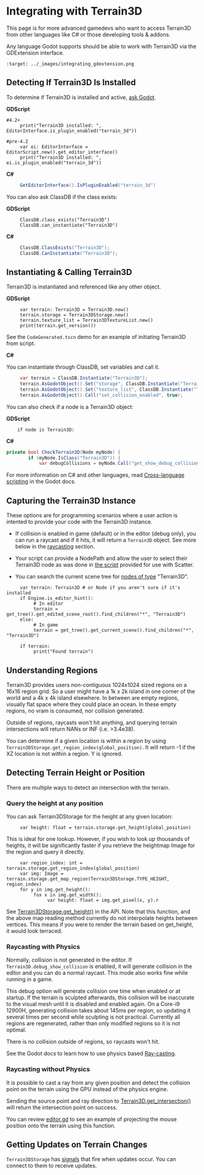 Integrating with Terrain3D
===========================

This page is for more advanced gamedevs who want to access Terrain3D from other languages like C# or those developing tools & addons.

Any language Godot supports should be able to work with Terrain3D via the GDExtension interface.

```{image} images/integrating_gdextension.png
:target: ../_images/integrating_gdextension.png
```

## Detecting If Terrain3D Is Installed

To determine if Terrain3D is installed and active, [ask Godot](https://docs.godotengine.org/en/stable/classes/class_editorinterface.html#class-editorinterface-method-is-plugin-enabled).

**GDScript**
```gdscript
#4.2+
     print("Terrain3D installed: ", EditorInterface.is_plugin_enabled("terrain_3d"))

#pre-4.2
     var ei: EditorInterface = EditorScript.new().get_editor_interface()
     print("Terrain3D installed: ", ei.is_plugin_enabled("terrain_3d"))
```

**C#**
```c#
     GetEditorInterface().IsPluginEnabled("terrain_3d") 
```

You can also ask ClassDB if the class exists:

**GDScript**
```gdscript
     ClassDB.class_exists("Terrain3D")
     ClassDB.can_instantiate("Terrain3D")
```
**C#**
```c#
     ClassDB.ClassExists("Terrain3D");
     ClassDB.CanInstantiate("Terrain3D");
```

## Instantiating & Calling Terrain3D

Terrain3D is instantiated and referenced like any other object.

**GDScript**

```gdscript
     var terrain: Terrain3D = Terrain3D.new()
     terrain.storage = Terrain3DStorage.new()
     terrain.texture_list = Terrain3DTextureList.new()
     print(terrain.get_version())
```

See the `CodeGenerated.tscn` demo for an example of initiating Terrain3D from script.

**C#**

You can instantiate through ClassDB, set variables and call it.

```c#
     var terrain = ClassDB.Instantiate("Terrain3D");
     terrain.AsGodotObject().Set("storage", ClassDB.Instantiate("Terrain3DStorage"));
     terrain.AsGodotObject().Set("texture_list", ClassDB.Instantiate("Terrain3DTextureList"));
     terrain.AsGodotObject().Call("set_collision_enabled", true);
```

You can also check if a node is a Terrain3D object:

**GDScript**

```gdscript
    if node is Terrain3D:
```

**C#**

```c#
private bool CheckTerrain3D(Node myNode) {
        if (myNode.IsClass("Terrain3D")) {
            var debugCollisions = myNode.Call("get_show_debug_collision").AsInt32();
```

For more information on C# and other languages, read [Cross-language scripting](https://docs.godotengine.org/en/stable/tutorials/scripting/cross_language_scripting.html) in the Godot docs.

## Capturing the Terrain3D Instance

These options are for programming scenarios where a user action is intented to provide your code with the Terrain3D instance.

* If collision is enabled in game (default) or in the editor (debug only), you can run a raycast and if it hits, it will return a `Terrain3D` object. See more below in the [raycasting](#raycasting-with-physics) section.

* Your script can provide a NodePath and allow the user to select their Terrain3D node as was done in [the script](https://github.com/TokisanGames/Terrain3D/blob/v0.9.1-beta/project/addons/terrain_3d/extras/project_on_terrain3d.gd#L14) provided for use with Scatter.

* You can search the current scene tree for [nodes of type](https://docs.godotengine.org/en/stable/classes/class_node.html#class-node-method-find-children) "Terrain3D".
```gdscript
     var terrain: Terrain3D # or Node if you aren't sure if it's installed
     if Engine.is_editor_hint(): 
          # In editor
          terrain = get_tree().get_edited_scene_root().find_children("*", "Terrain3D")
     else:
          # In game
          terrain = get_tree().get_current_scene().find_children("*", "Terrain3D")

     if terrain:
          print("Found terrain")
```

## Understanding Regions

Terrain3D provides users non-contiguous 1024x1024 sized regions on a 16x16 region grid. So a user might have a 1k x 2k island in one corner of the world and a 4k x 4k island elsewhere. In between are empty regions, visually flat space where they could place an ocean. In these empty regions, no vram is consumed, nor collision generated.

Outside of regions, raycasts won't hit anything, and querying terrain intersections will return NANs or INF (i.e. >3.4e38).

You can determine if a given location is within a region by using `Terrain3DStorage.get_region_index(global_position)`. It will return -1 if the XZ location is not within a region. Y is ignored.


## Detecting Terrain Height or Position

There are multiple ways to detect an intersection with the terrain.

### Query the height at any position

You can ask Terrain3DStorage for the height at any given location:

```gdscript
     var height: float = terrain.storage.get_height(global_position)
```

This is ideal for one lookup. However, if you wish to look up thousands of heights, it will be significantly faster if you retrieve the heightmap Image for the region and query it directly.

```gdscript
     var region_index: int = terrain.storage.get_region_index(global_position)
     var img: Image = terrain.storage.get_map_region(Terrain3DStorage.TYPE_HEIGHT, region_index)
     for y in img.get_height():
          fox x in img.get_width():
               var height: float = img.get_pixel(x, y).r
```

See [Terrain3DStorage.get_height()](https://terrain3d.readthedocs.io/en/latest/api/class_terrain3dstorage.html#class-terrain3dstorage-method-get-height) in the API. Note that this function, and the above map reading method currently do not interpolate heights between vertices. This means if you were to render the terrain based on get_height, it would look terraced.

### Raycasting with Physics

Normally, collision is not generated in the editor. If `Terrain3D.debug_show_collision` is enabled, it will generate collision in the editor and you can do a normal raycast. This mode also works fine while running in a game.

This debug option will generate collision one time when enabled or at startup. If the terrain is sculpted afterwards, this collision will be inaccurate to the visual mesh until it is disabled and enabled again. On a Core-i9 12900H, generating collision takes about 145ms per region, so updating it several times per second while sculpting is not practical. Currently all regions are regenerated, rather than only modified regions so it is not optimal.

There is no collision outside of regions, so raycasts won't hit.

See the Godot docs to learn how to use physics based [Ray-casting](https://docs.godotengine.org/en/stable/tutorials/physics/ray-casting.html).


### Raycasting without Physics

It is possible to cast a ray from any given position and detect the collision point on the terrain using the GPU instead of the physics engine.

Sending the source point and ray direction to [Terrain3D.get_intersection()](https://terrain3d.readthedocs.io/en/latest/api/class_terrain3d.html#class-terrain3d-method-get-intersection) will return the intersection point on success.

You can review [editor.gd](https://github.com/TokisanGames/Terrain3D/blob/v0.9.1-beta/project/addons/terrain_3d/editor/editor.gd#L129-L143) to see an example of projecting the mouse position onto the terrain using this function.


## Getting Updates on Terrain Changes

`Terrain3DStorage` has [signals](https://terrain3d.readthedocs.io/en/latest/api/class_terrain3dstorage.html#signals) that fire when updates occur. You can connect to them to receive updates.



